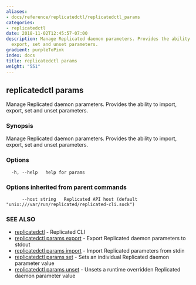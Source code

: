 ```yaml
---
aliases:
- docs/reference/replicatedctl/replicatedctl_params
categories:
- replicatedctl
date: 2018-11-02T12:45:57-07:00
description: Manage Replicated daemon parameters. Provides the ability to import,
  export, set and unset parameters.
gradient: purpleToPink
index: docs
title: replicatedctl params
weight: "551"
---
```


## replicatedctl params

Manage Replicated daemon parameters. Provides the ability to import, export, set and unset parameters.

### Synopsis

Manage Replicated daemon parameters. Provides the ability to import, export, set and unset parameters.

### Options

```
  -h, --help   help for params
```

### Options inherited from parent commands

```
      --host string   Replicated API host (default "unix:///var/run/replicated/replicated-cli.sock")
```

### SEE ALSO

* [replicatedctl](/api/replicatedctl/)	 - Replicated CLI
* [replicatedctl params export](/api/replicatedctl/replicatedctl_params_export/)	 - Export Replicated daemon parameters to stdout
* [replicatedctl params import](/api/replicatedctl/replicatedctl_params_import/)	 - Import Replicated parameters from stdin
* [replicatedctl params set](/api/replicatedctl/replicatedctl_params_set/)	 - Sets an individual Replicated daemon parameter value
* [replicatedctl params unset](/api/replicatedctl/replicatedctl_params_unset/)	 - Unsets a runtime overridden Replicated daemon parameter value

